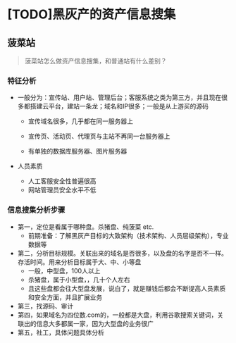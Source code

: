 # [TODO]黑灰产的资产信息搜集

## 菠菜站

> 菠菜站怎么做资产信息搜集，和普通站有什么差别？ 

### 特征分析

- 一般分为：宣传站、用户站、管理后台；客服系统之类为第三方，并且现在很多都搭建云平台，建站一条龙；域名和IP很多；一般是从上游买的源码

  - 宣传域名很多，几乎都在同一服务器上

  - 宣传页、活动页、代理页与主站不再同一台服务器上

  - 有单独的数据库服务器、图片服务器

    

- 人员素质
  - 人工客服安全性普遍很高
  - 网站管理员安全水平不低



### 信息搜集分析步骤

- 第一，定位是看属于哪种盘。杀猪盘、纯菠菜 etc.
  -  前期准备：了解黑灰产目标的大致架构（技术架构、人员层级架构），专业数据等
- 第二，分析目标规模。关联出来的域名是否很多，以及盘的名字是否不一样。存活时间。用来分析目标属于大、中、小等盘
  - 一般，中型盘，100人以上
  - 杀猪盘，属于小型盘，，几十个人左右
  - 且这些盘都会往大型盘发展，说白了，就是赚钱后都会不断提高人员素质和安全方面，并且扩展业务
- 第三，找源码、审计
- 第四，如果域名为四位数.com的，一般都是大盘，利用谷歌搜索关键词，关联出的信息大多都属一家，因为大型盘的业务很广
- 第五，社工，具体问题具体分析